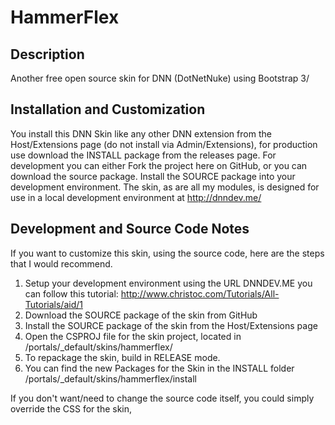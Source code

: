 HammerFlex
==========

Description
-----------
Another free open source skin for DNN (DotNetNuke) using Bootstrap 3/ 

Installation and Customization
------------------------------
You install this DNN Skin like any other DNN extension from the Host/Extensions page (do not install via Admin/Extensions), for production use download the INSTALL package from the releases page. For development you can either Fork the project here on GitHub, or you can download the source package. Install the SOURCE package into your development environment. The skin, as are all my modules, is designed for use in a local development environment at http://dnndev.me/ 


Development and Source Code Notes
---------------------------------
If you want to customize this skin, using the source code, here are the steps that I would recommend. 

1) Setup your development environment using the URL DNNDEV.ME you can follow this tutorial: http://www.christoc.com/Tutorials/All-Tutorials/aid/1
2) Download the SOURCE package of the skin from GitHub
3) Install the SOURCE package of the skin from the Host/Extensions page
4) Open the CSPROJ file for the skin project, located in /portals/_default/skins/hammerflex/
5) To repackage the skin, build in RELEASE mode.
6) You can find the new Packages for the Skin in the INSTALL folder /portals/_default/skins/hammerflex/install

If you don't want/need to change the source code itself, you could simply override the CSS for the skin,

